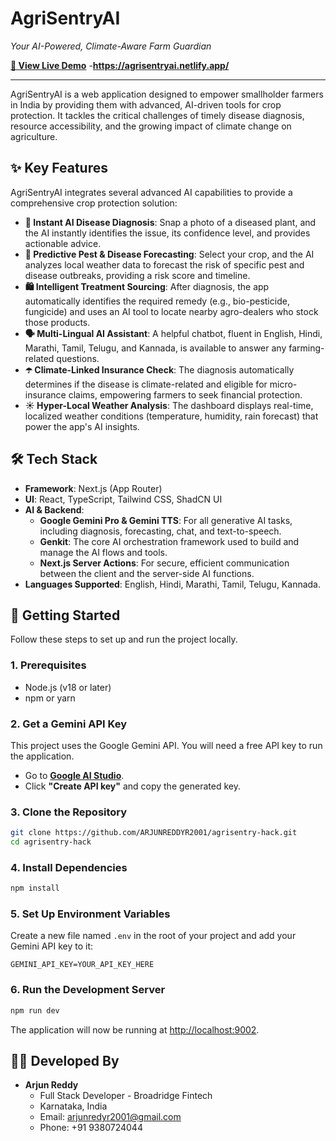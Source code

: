 # AgriSentryAI
_Your AI-Powered, Climate-Aware Farm Guardian_

**[🚀 View Live Demo](https://agrisentryai.netlify.app/)** -**https://agrisentryai.netlify.app/**

---

AgriSentryAI is a web application designed to empower smallholder farmers in India by providing them with advanced, AI-driven tools for crop protection. It tackles the critical challenges of timely disease diagnosis, resource accessibility, and the growing impact of climate change on agriculture.

## ✨ Key Features

AgriSentryAI integrates several advanced AI capabilities to provide a comprehensive crop protection solution:

*   **📸 Instant AI Disease Diagnosis**: Snap a photo of a diseased plant, and the AI instantly identifies the issue, its confidence level, and provides actionable advice.
*   **🔭 Predictive Pest & Disease Forecasting**: Select your crop, and the AI analyzes local weather data to forecast the risk of specific pest and disease outbreaks, providing a risk score and timeline.
*   **🛍️ Intelligent Treatment Sourcing**: After diagnosis, the app automatically identifies the required remedy (e.g., bio-pesticide, fungicide) and uses an AI tool to locate nearby agro-dealers who stock those products.
*   **🗣️ Multi-Lingual AI Assistant**: A helpful chatbot, fluent in English, Hindi, Marathi, Tamil, Telugu, and Kannada, is available to answer any farming-related questions.
*   **☂️ Climate-Linked Insurance Check**: The diagnosis automatically determines if the disease is climate-related and eligible for micro-insurance claims, empowering farmers to seek financial protection.
*   **☀️ Hyper-Local Weather Analysis**: The dashboard displays real-time, localized weather conditions (temperature, humidity, rain forecast) that power the app's AI insights.

## 🛠️ Tech Stack

*   **Framework**: Next.js (App Router)
*   **UI**: React, TypeScript, Tailwind CSS, ShadCN UI
*   **AI & Backend**:
    *   **Google Gemini Pro & Gemini TTS**: For all generative AI tasks, including diagnosis, forecasting, chat, and text-to-speech.
    *   **Genkit**: The core AI orchestration framework used to build and manage the AI flows and tools.
    *   **Next.js Server Actions**: For secure, efficient communication between the client and the server-side AI functions.
*   **Languages Supported**: English, Hindi, Marathi, Tamil, Telugu, Kannada.

## 🚀 Getting Started

Follow these steps to set up and run the project locally.

### 1. Prerequisites

*   Node.js (v18 or later)
*   npm or yarn

### 2. Get a Gemini API Key

This project uses the Google Gemini API. You will need a free API key to run the application.

*   Go to **[Google AI Studio](https://aistudio.google.com/app/apikey)**.
*   Click **"Create API key"** and copy the generated key.

### 3. Clone the Repository

```bash
git clone https://github.com/ARJUNREDDYR2001/agrisentry-hack.git
cd agrisentry-hack
```

### 4. Install Dependencies

```bash
npm install
```

### 5. Set Up Environment Variables

Create a new file named `.env` in the root of your project and add your Gemini API key to it:

```env
GEMINI_API_KEY=YOUR_API_KEY_HERE
```

### 6. Run the Development Server

```bash
npm run dev
```

The application will now be running at [http://localhost:9002](http://localhost:9002).

## 🧑‍💻 Developed By

*   **Arjun Reddy**
    *   Full Stack Developer - Broadridge Fintech
    *   Karnataka, India
    *   Email: [arjunredyr2001@gmail.com](mailto:arjunredyr2001@gmail.com)
    *   Phone: +91 9380724044
